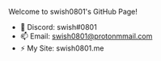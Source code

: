 Welcome to swish0801's GitHub Page!

- 💬 Discord: swish#0801
- 📫 Email: swish0801@protonmmail.com
- ⚡ My Site: swish0801.me

<!--
**swish0801/swish0801** is a ✨ _special_ ✨ repository because its `README.md` (this file) appears on your GitHub profile.

Here are some ideas to get you started:

- 🔭 I’m currently working on ...
- 🌱 I’m currently learning ...
- 👯 I’m looking to collaborate on ...
- 🤔 I’m looking for help with ...
- 💬 Ask me about ...
- 📫 How to reach me: ...
- 😄 Pronouns: ...
- ⚡ Fun fact: ...
-->
